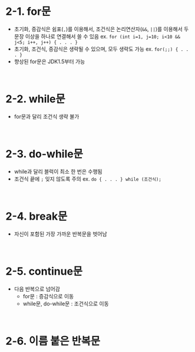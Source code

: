 # 2-1. for문

-   초기화, 증감식은 쉼표(`,`)를 이용해서, 조건식은 논리연산자(`&&`, `||`)를 이용해서 두 문장 이상을 하나로 연결해서 쓸 수 있음 ex. `for (int i=1, j=10; i<10 && j<5; i++, j++) { . . . }`
-   초기화, 조건식, 증감식은 생략될 수 있으며, 모두 생략도 가능 ex. `for(;;) { . . . }`
-   향상된 for문은 JDK1.5부터 가능

<br>

# 2-2. while문

-   for문과 달리 조건식 생략 불가

<br>

# 2-3. do-while문

-   while과 달리 블럭이 최소 한 번은 수행됨
-   조건식 끝에 `;` 잊지 않도록 주의 ex. `do { . . . } while (조건식);`

<br>

# 2-4. break문

-   자신이 포함된 가장 가까운 반복문을 벗어남

<br>

# 2-5. continue문

-   다음 반복으로 넘어감
    -   for문 : 증감식으로 이동
    -   while문, do-while문 : 조건식으로 이동

<br>

# 2-6. 이름 붙은 반복문

<br>

